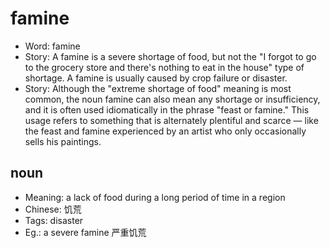 # famine

- Word: famine
- Story: A famine is a severe shortage of food, but not the "I forgot to go to the grocery store and there's nothing to eat in the house" type of shortage. A famine is usually caused by crop failure or disaster.
- Story: Although the "extreme shortage of food" meaning is most common, the noun famine can also mean any shortage or insufficiency, and it is often used idiomatically in the phrase "feast or famine." This usage refers to something that is alternately plentiful and scarce — like the feast and famine experienced by an artist who only occasionally sells his paintings.

## noun

- Meaning: a lack of food during a long period of time in a region
- Chinese: 饥荒
- Tags: disaster
- Eg.: a severe famine 严重饥荒

